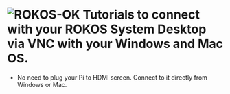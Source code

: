 ![ROKOS-OK](http://i.imgur.com/WHN1JGF.png)
Tutorials to connect with your ROKOS System Desktop via VNC with your Windows and Mac OS.
=========================== 
* No need to plug your Pi to HDMI screen. Connect to it directly from Windows or Mac.